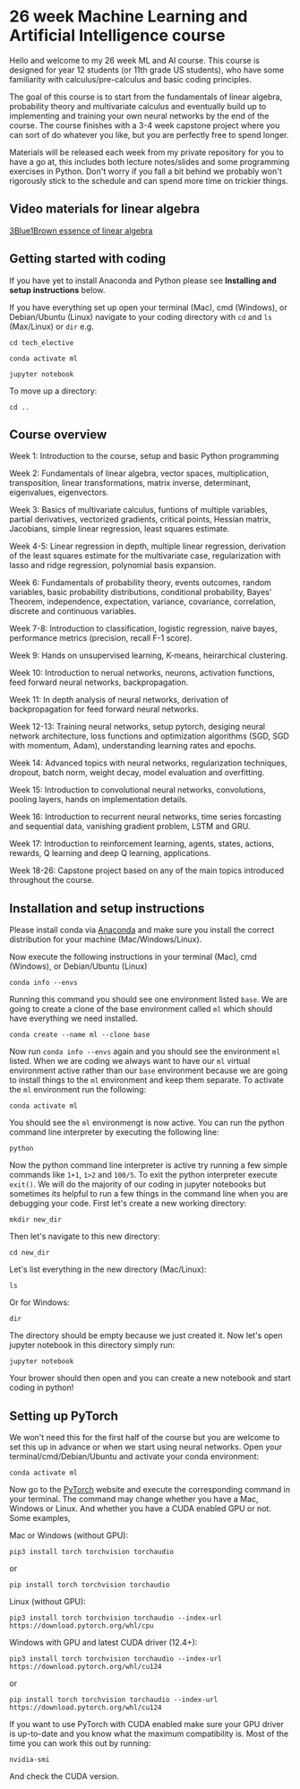 # 26 week Machine Learning and Artificial Intelligence course

Hello and welcome to my 26 week ML and AI course. This course is designed for year 12 students (or 11th grade US students), who have some familiarity with calculus/pre-calculus and basic coding principles. 

The goal of this course is to start from the fundamentals of linear algebra, probability theory and multivariate calculus and eventually build up to implementing and training your own neural networks by the end of the course. The course finishes with a 3-4 week capstone project where you can sort of do whatever you like, but you are perfectly free to spend longer.  

Materials will be released each week from my private repository for you to have a go at, this includes both lecture notes/slides and some programming exercises in Python. Don't worry if you fall a bit behind we probably won't rigorously stick to the schedule and can spend more time on trickier things. 

## Video materials for linear algebra

[3Blue1Brown essence of linear algebra](https://youtu.be/kjBOesZCoqc?si=UUkI12_ND45JzhCQ)

## Getting started with coding

If you have yet to install Anaconda and Python please see **Installing and setup instructions** below.

If you have everything set up open your terminal (Mac), cmd (Windows), or Debian/Ubuntu (Linux) navigate to your coding directory with ```cd``` and ```ls``` (Max/Linux) or ```dir``` e.g.

```cd tech_elective```

```conda activate ml```

```jupyter notebook```

To move up a directory:

```cd ..```

## Course overview

Week 1: Introduction to the course, setup and basic Python programming

Week 2: Fundamentals of linear algebra, vector spaces, multiplication, transposition, linear transformations, matrix inverse, determinant, eigenvalues, eigenvectors.

Week 3: Basics of multivariate calculus, funtions of multiple variables, partial derivatives, vectorized gradients, critical points, Hessian matrix, Jacobians, simple linear regression, least squares estimate.

Week 4-5: Linear regression in depth, multiple linear regression, derivation of the least squares estimate for the multivariate case, regularization with lasso and ridge regression, polynomial basis expansion.

Week 6: Fundamentals of probability theory, events outcomes, random variables, basic probability distributions, conditional probability, Bayes' Theorem, independence, expectation, variance, covariance, correlation, discrete and continuous variables.

Week 7-8: Introduction to classification, logistic regression, naive bayes, performance metrics (precision, recall F-1 score).

Week 9: Hands on unsupervised learning, K-means, heirarchical clustering.

Week 10: Introduction to nerual networks, neurons, activation functions, feed forward neural networks, backpropagation.

Week 11: In depth analysis of neural networks, derivation of backpropagation for feed forward neural networks.

Week 12-13: Training neural networks, setup pytorch, desiging neural network architecture, loss functions and optimization algorithms (SGD, SGD with momentum, Adam), understanding learning rates and epochs.

Week 14: Advanced topics with neural networks, regularization techniques, dropout, batch norm, weight decay, model evaluation and overfitting.

Week 15: Introduction to convolutional neural networks, convolutions, pooling layers, hands on implementation details.

Week 16: Introduction to recurrent neural networks, time series forcasting and sequential data, vanishing gradient problem, LSTM and GRU.

Week 17: Introduction to reinforcement learning, agents, states, actions, rewards, Q learning and deep Q learning, applications.

Week 18-26: Capstone project based on any of the main topics introduced throughout the course.

## Installation and setup instructions

Please install conda via [Anaconda](https://www.anaconda.com/download/success) and make sure you install the correct distribution for your machine (Mac/Windows/Linux).

Now execute the following instructions in your terminal (Mac), cmd (Windows), or Debian/Ubuntu (Linux)

```conda info --envs```

Running this command you should see one environment listed ```base```. We are going to create a clone of the base environment called ```ml``` which should have everything we need installed.

```conda create --name ml --clone base```

Now run ```conda info --envs``` again and you should see the environment ```ml``` listed. When we are coding we always want to have our ```ml``` virtual environment active rather than our ```base``` environment because we are going to install things to the ```ml``` environment and keep them separate. To activate the ```ml``` environment run the following:

```conda activate ml```

You should see the ```ml``` environmengt is now active. You can run the python command line interpreter by executing the following line:

```python```

Now the python command line interpreter is active try running a few simple commands like ```1+1```, ```1>2``` and ```100/5```. To exit the python interpreter execute ```exit()```. We will do the majority of our coding in jupyter notebooks but sometimes its helpful to run a few things in the command line when you are debugging your code. First let's create a new working directory:

```mkdir new_dir```

Then let's navigate to this new directory:

```cd new_dir```

Let's list everything in the new directory (Mac/Linux):

```ls```

Or for Windows:

```dir```

The directory should be empty because we just created it. Now let's open jupyter notebook in this directory simply run:

```jupyter notebook```

Your brower should then open and you can create a new notebook and start coding in python!

## Setting up PyTorch

We won't need this for the first half of the course but you are welcome to set this up in advance or when we start using neural networks. Open your terminal/cmd/Debian/Ubuntu and activate your conda environment:

```conda activate ml```

Now go to the [PyTorch](https://pytorch.org/get-started/locally/) website and execute the corresponding command in your terminal. The command may change whether you have a Mac, Windows or Linux. And whether you have a CUDA enabled GPU or not. Some examples, 

Mac or Windows (without GPU):

```pip3 install torch torchvision torchaudio```

or 

```pip install torch torchvision torchaudio```

Linux (without GPU):

```pip3 install torch torchvision torchaudio --index-url https://download.pytorch.org/whl/cpu```

Windows with GPU and latest CUDA driver (12.4+):

```pip3 install torch torchvision torchaudio --index-url https://download.pytorch.org/whl/cu124```

or

```pip install torch torchvision torchaudio --index-url https://download.pytorch.org/whl/cu124```

If you want to use PyTorch with CUDA enabled make sure your GPU driver is up-to-date and you know what the maximum compatibility is. Most of the time you can work this out by running:

```nvidia-smi```

And check the CUDA version.





